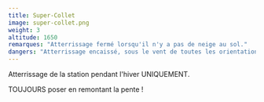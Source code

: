 ```yaml
---
title: Super-Collet
image: super-collet.png
weight: 3
altitude: 1650
remarques: "Atterrissage fermé lorsqu'il n'y a pas de neige au sol."
dangers: "Atterrissage encaissé, sous le vent de toutes les orientations (particulièrement en Sud), peu être très turbulant et dangereux."
---
```


Atterrissage de la station pendant l'hiver UNIQUEMENT.

TOUJOURS poser en remontant la pente !
